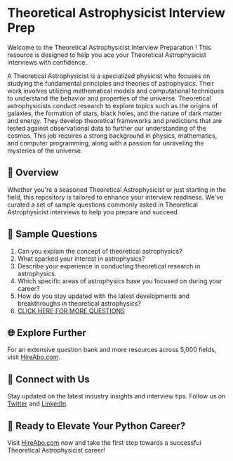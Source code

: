 # Theoretical Astrophysicist Interview Prep

Welcome to the Theoretical Astrophysicist Interview Preparation ! This resource is designed to help you ace your Theoretical Astrophysicist interviews with confidence.

A Theoretical Astrophysicist is a specialized physicist who focuses on studying the fundamental principles and theories of astrophysics. Their work involves utilizing mathematical models and computational techniques to understand the behavior and properties of the universe. Theoretical astrophysicists conduct research to explore topics such as the origins of galaxies, the formation of stars, black holes, and the nature of dark matter and energy. They develop theoretical frameworks and predictions that are tested against observational data to further our understanding of the cosmos. This job requires a strong background in physics, mathematics, and computer programming, along with a passion for unraveling the mysteries of the universe.

## 🚀 Overview

Whether you're a seasoned Theoretical Astrophysicist or just starting in the field, this repository is tailored to enhance your interview readiness. We've curated a set of sample questions commonly asked in Theoretical Astrophysicist interviews to help you prepare and succeed.

## 📝 Sample Questions

1. Can you explain the concept of theoretical astrophysics?
2. What sparked your interest in astrophysics?
3. Describe your experience in conducting theoretical research in astrophysics.
4. Which specific areas of astrophysics have you focused on during your career?
5. How do you stay updated with the latest developments and breakthroughs in theoretical astrophysics?
6. [CLICK HERE FOR MORE QUESTIONS](https://hireabo.com/job/5_0_23/Theoretical%20Astrophysicist)

## 🌐 Explore Further

For an extensive question bank and more resources across 5,000 fields, visit [HireAbo.com](https://www.hireabo.com).

## 📱 Connect with Us

Stay updated on the latest industry insights and interview tips. Follow us on [Twitter](https://twitter.com/hireabo) and [LinkedIn](https://www.linkedin.com/in/hire-abo-3609972a8/).

## 🚀 Ready to Elevate Your Python Career?

Visit [HireAbo.com](https://www.hireabo.com) now and take the first step towards a successful Theoretical Astrophysicist career!